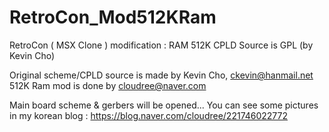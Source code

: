 # RetroCon_Mod512KRam
RetroCon ( MSX Clone ) modification : RAM 512K 
CPLD Source is GPL (by Kevin Cho)

Original scheme/CPLD source is made by Kevin Cho, ckevin@hanmail.net
512K Ram mod is done by cloudree@naver.com

Main board scheme & gerbers will be opened...
You can see some pictures in my korean blog : https://blog.naver.com/cloudree/221746022772
